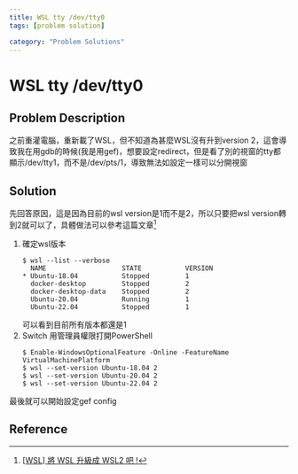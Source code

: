 ```yaml
---
title: WSL tty /dev/tty0
tags: [problem solution]

category: "Problem Solutions"
---
```


# WSL tty /dev/tty0

## Problem Description
之前重灌電腦，重新載了WSL，但不知道為甚麼WSL沒有升到version 2，這會導致我在用gdb的時候(我是用gef)，想要設定redirect，但是看了別的視窗的tty都顯示/dev/tty1，而不是/dev/pts/1，導致無法如設定一樣可以分開視窗

## Solution
先回答原因，這是因為目前的wsl version是1而不是2，所以只要把wsl version轉到2就可以了，具體做法可以參考這篇文章[^switch-wsl1-2-wsl2]
1. 確定wsl版本
    ```bash!
    $ wsl --list --verbose
      NAME                   STATE           VERSION
    * Ubuntu-18.04           Stopped         1
      docker-desktop         Stopped         2
      docker-desktop-data    Stopped         2
      Ubuntu-20.04           Running         1
      Ubuntu-22.04           Stopped         1
    ```
    可以看到目前所有版本都還是1
2. Switch
用管理員權限打開PowerShell
    ```shell!
    $ Enable-WindowsOptionalFeature -Online -FeatureName VirtualMachinePlatform 
    $ wsl --set-version Ubuntu-18.04 2
    $ wsl --set-version Ubuntu-20.04 2
    $ wsl --set-version Ubuntu-22.04 2
    ```
最後就可以開始設定gef config

## Reference
[^switch-wsl1-2-wsl2]:[[WSL] 將 WSL 升級成 WSL2 吧 !](https://samiouob.github.io/2019/06/17/WSL2/)
